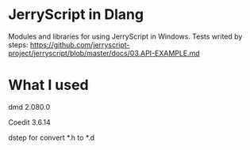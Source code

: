 # JerryScript in Dlang

Modules and libraries for using JerryScript in Windows. 
Tests writed by steps: https://github.com/jerryscript-project/jerryscript/blob/master/docs/03.API-EXAMPLE.md

# What I used

dmd 2.080.0

Coedit 3.6.14

dstep for convert *.h to *.d